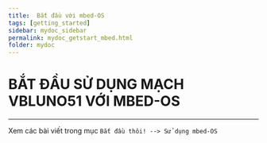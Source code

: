 ```yaml
---
title:  Bắt đầu với mbed-OS
tags: [getting_started]
sidebar: mydoc_sidebar
permalink: mydoc_getstart_mbed.html
folder: mydoc
---
```


# BẮT ĐẦU SỬ DỤNG MẠCH VBLUNO51 VỚI MBED-OS

***
Xem các bài viết trong mục `Bắt đầu thôi! --> Sử dụng mbed-OS `
